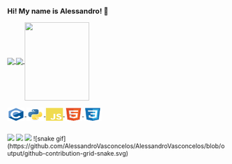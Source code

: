 ### Hi! My name is Alessandro! 👋
<div>
  <a href="https://github.com/AlessandroVasconcelos">
  <img height="180em"align="center" src="https://github-readme-stats.vercel.app/api?username=AlessandroVasconcelos&show_icons=true&theme=react&include_all_commits=true&count_private=true"/>
    <img height="180em"  align="center" src="https://github-readme-stats.vercel.app/api/top-langs/?username=AlessandroVasconcelos&layout=compact&langs_count=7&theme=react" />
    <img align="center" width="148" height="180" src="https://media1.tenor.com/images/68e8337fb4eb7e40645d832c64762a8b/tenor.gif?itemid=19443613">
</div>
<div style="display: inline_block"><br>
  <img align="center" alt="C" height="30" width="40" src="https://github.com/devicons/devicon/blob/master/icons/c/c-original.svg">
  <img align="center" alt="Python" height="30" width="40" src="https://raw.githubusercontent.com/devicons/devicon/master/icons/python/python-original.svg">
  <img align="center" alt="Js" height="30" width="40" src="https://raw.githubusercontent.com/devicons/devicon/master/icons/javascript/javascript-plain.svg">
  <img align="center" alt="HTML" height="30" width="40" src="https://raw.githubusercontent.com/devicons/devicon/master/icons/html5/html5-original.svg">
  <img align="center" alt="CSS" height="30" width="40" src="https://raw.githubusercontent.com/devicons/devicon/master/icons/css3/css3-original.svg">
</div>

##
 
<div>
  <a href="https://www.linkedin.com/in/alessandro-vasconcelos-1520781a5/" target="_blank"><img src="https://img.shields.io/badge/-LinkedIn-%230077B5?style=for-the-badge&logo=linkedin&logoColor=white" target="_blank"></a>
  <a href = "mailto:alessandro.fin.jf@gmail.com"><img src="https://img.shields.io/badge/-Gmail-%23333?style=for-the-badge&logo=gmail&logoColor=white" target="_blank"></a>
  <a href="https://www.instagram.com/alessandro.vasconcelos_/" target="_blank"><img src="https://img.shields.io/badge/-Instagram-%23E4405F?style=for-the-badge&logo=instagram&logoColor=white" target="_blank"></a>
  ![snake gif](https://github.com/AlessandroVasconcelos/AlessandroVasconcelos/blob/output/github-contribution-grid-snake.svg)
</div>

